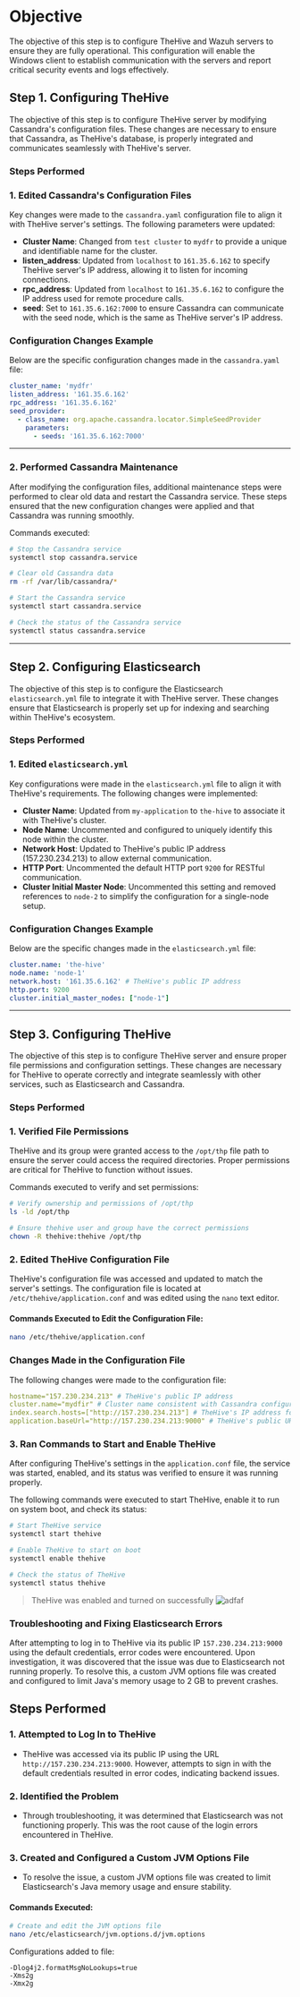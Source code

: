 # Objective
The objective of this step is to configure TheHive and Wazuh servers to ensure they are fully operational. This configuration will enable the Windows client to establish communication with the servers and report critical security events and logs effectively.

## Step 1. Configuring TheHive

The objective of this step is to configure TheHive server by modifying Cassandra's configuration files. These changes are necessary to ensure that Cassandra, as TheHive's database, is properly integrated and communicates seamlessly with TheHive's server.


### Steps Performed

### 1. Edited Cassandra's Configuration Files
Key changes were made to the `cassandra.yaml` configuration file to align it with TheHive server's settings. The following parameters were updated:

- **Cluster Name**: Changed from `test cluster` to `mydfr` to provide a unique and identifiable name for the cluster.
- **listen_address**: Updated from `localhost` to `161.35.6.162` to specify TheHive server's IP address, allowing it to listen for incoming connections.
- **rpc_address**: Updated from `localhost` to `161.35.6.162` to configure the IP address used for remote procedure calls.
- **seed**: Set to `161.35.6.162:7000` to ensure Cassandra can communicate with the seed node, which is the same as TheHive server's IP address.



### Configuration Changes Example
Below are the specific configuration changes made in the `cassandra.yaml` file:

```yaml
cluster_name: 'mydfr'
listen_address: '161.35.6.162'
rpc_address: '161.35.6.162'
seed_provider:
  - class_name: org.apache.cassandra.locator.SimpleSeedProvider
    parameters:
      - seeds: '161.35.6.162:7000'
```
---

### 2. Performed Cassandra Maintenance
After modifying the configuration files, additional maintenance steps were performed to clear old data and restart the Cassandra service. These steps ensured that the new configuration changes were applied and that Cassandra was running smoothly.

Commands executed:

```bash
# Stop the Cassandra service
systemctl stop cassandra.service

# Clear old Cassandra data
rm -rf /var/lib/cassandra/*

# Start the Cassandra service
systemctl start cassandra.service

# Check the status of the Cassandra service
systemctl status cassandra.service
```
---

## Step 2. Configuring Elasticsearch

The objective of this step is to configure the Elasticsearch `elasticsearch.yml` file to integrate it with TheHive server. These changes ensure that Elasticsearch is properly set up for indexing and searching within TheHive's ecosystem.


### Steps Performed

### 1. Edited `elasticsearch.yml`
Key configurations were made in the `elasticsearch.yml` file to align it with TheHive's requirements. The following changes were implemented:

- **Cluster Name**: Updated from `my-application` to `the-hive` to associate it with TheHive's cluster.
- **Node Name**: Uncommented and configured to uniquely identify this node within the cluster.
- **Network Host**: Updated to TheHive's public IP address (157.230.234.213) to allow external communication.
- **HTTP Port**: Uncommented the default HTTP port `9200` for RESTful communication.
- **Cluster Initial Master Node**: Uncommented this setting and removed references to `node-2` to simplify the configuration for a single-node setup.


### Configuration Changes Example
Below are the specific changes made in the `elasticsearch.yml` file:

```yaml
cluster.name: 'the-hive'
node.name: 'node-1'
network.host: '161.35.6.162' # TheHive's public IP address
http.port: 9200
cluster.initial_master_nodes: ["node-1"]
```

--- 

## Step 3. Configuring TheHive


The objective of this step is to configure TheHive server and ensure proper file permissions and configuration settings. These changes are necessary for TheHive to operate correctly and integrate seamlessly with other services, such as Elasticsearch and Cassandra.


### Steps Performed

### 1. Verified File Permissions
TheHive and its group were granted access to the `/opt/thp` file path to ensure the server could access the required directories. Proper permissions are critical for TheHive to function without issues.

Commands executed to verify and set permissions:

```bash
# Verify ownership and permissions of /opt/thp
ls -ld /opt/thp

# Ensure thehive user and group have the correct permissions
chown -R thehive:thehive /opt/thp
```

### 2. Edited TheHive Configuration File
TheHive's configuration file was accessed and updated to match the server's settings. The configuration file is located at `/etc/thehive/application.conf` and was edited using the `nano` text editor.

#### Commands Executed to Edit the Configuration File:
```bash
nano /etc/thehive/application.conf
```

### Changes Made in the Configuration File

The following changes were made to the configuration file:

```yaml
hostname="157.230.234.213" # TheHive's public IP address
cluster.name="mydfir" # Cluster name consistent with Cassandra configuration
index.search.hosts=["http://157.230.234.213"] # TheHive's IP address for search operations
application.baseUrl="http://157.230.234.213:9000" # TheHive's public URL for external access
```

### 3. Ran Commands to Start and Enable TheHive
After configuring TheHive's settings in the `application.conf` file, the service was started, enabled, and its status was verified to ensure it was running properly.

The following commands were executed to start TheHive, enable it to run on system boot, and check its status:

```bash
# Start TheHive service
systemctl start thehive

# Enable TheHive to start on boot
systemctl enable thehive

# Check the status of TheHive
systemctl status thehive

```

> TheHive was enabled and turned on successfully
![adfaf](https://i.imgur.com/ULpyZbr.png)


### Troubleshooting and Fixing Elasticsearch Errors

After attempting to log in to TheHive via its public IP `157.230.234.213:9000` using the default credentials, error codes were encountered. Upon investigation, it was discovered that the issue was due to Elasticsearch not running properly. To resolve this, a custom JVM options file was created and configured to limit Java's memory usage to 2 GB to prevent crashes.


## Steps Performed

### 1. Attempted to Log In to TheHive
  - TheHive was accessed via its public IP using the URL `http://157.230.234.213:9000`. However, attempts to sign in with the default credentials resulted in error codes, indicating backend issues.


### 2. Identified the Problem
  - Through troubleshooting, it was determined that Elasticsearch was not functioning properly. This was the root cause of the login errors encountered in TheHive.


### 3. Created and Configured a Custom JVM Options File
  - To resolve the issue, a custom JVM options file was created to limit Elasticsearch's Java memory usage and ensure stability.

#### Commands Executed:
```bash
# Create and edit the JVM options file
nano /etc/elasticsearch/jvm.options.d/jvm.options
```
Configurations added to file:

```jvm
-Dlog4j2.formatMsgNoLookups=true
-Xms2g
-Xmx2g
```


